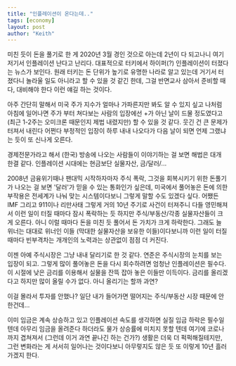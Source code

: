 ```yaml
---
title: "인플레이션이 온다는데.."
tags: [economy]
layout: post
author: "Keith"
---
```


미친 듯이 돈을 풀기로 한 게 2020년 3월 경인 것으로 아는데 2년이 다 되고나니 여기 저기서 인플레이션 난다고 난리다. 대표적으로 터키에서 하이퍼(?) 인플레이션이 터졌다는 뉴스가 보인다. 원래 터키는 돈 단위가 높기로 유명한 나라로 알고 있는데 거기서 터졌다니 놀라울 일도 아니라고 할 수 있을 것 같긴 한데, 그걸 반면교사 삼아서 준비할 때다, 대비해야 한다 이런 얘길 하는 것이다.

아주 간단히 말해서 미국 주가 지수가 얼마나 가파른지만 봐도 알 수 있지 싶고 나처럼 아침에 일어나면 주가 부터 쳐다보는 사람의 입장에선 +가 아닌 날이 드물 정도였다고 (최근 1-2주는 오미크론 때문인지 제법 내렸지만) 할 수 있을 것 같다. 웃긴 건 큰 문제가 터져서 내린다 어쩐다 부정적인 입장이 하루 내내 나오다가 다음 날이 되면 언제 그랬냐는 듯이 또 신나게 오른다.

경제전문가라고 해서 (한국) 방송에 나오는 사람들이 이야기하는 걸 보면 해법은 대개 한결 같다. 인플레이션 시대에는 현금보단 실물자산, 금/달러/...

2008년 금융위기때나 팬대믹 시작하자마자 주식 폭락, 그것을 회복시키기 위한 돈풀기가 나오는 걸 보면 '달러'가 믿을 수 있는 통화인가 싶은데, 미국에서 풀어놓은 돈에 의한 부작용은 전세계가 나눠 맞는 시스템이다보니 그렇게 말할 수도 있겠다 싶다. 어쨌든 IMF 그리고 911이나 리만사태 그렇게 거의 10년 주기로 사건이 터져주니 다들 영민해져서 이런 일이 터질 때마다 잠시 폭락하는 듯 하지만 주식/부동산/각종 실물자산들이 크게 오른다. 아니 이럴 때마다 돈을 미친 듯 풀어서 돈 가치가 크게 하락한다. 그래도 늘 위너는 대대로 위너인 이들 (막대한 실물자산을 보유한 이들)이다보니까 이런 일이 터질 때마다 빈부격차는 개개인의 노력과는 상관없이 점점 더 커진다. 

이젠 아예 주식시장은 그냥 내내 달리기로 한 것 같다. 연준은 주식시장의 눈치를 보는 입장이 되고. 그렇게 많이 풀어놓은 돈을 다시 회수하려면 엄청난 인플레이션은 필수다. 이 시절에 낮은 금리를 이용해서 실물을 잔뜩 잡아 놓은 이들만 이득이다. 금리를 올리겠다고 하지만 많이 올릴 수가 없다. 아니 올리기는 할까 과연?

이걸 몰라서 투자를 안했나? 일단 내가 들어가면 떨어지는 주식/부동산 시장 때문에 안한건데...

이미 임금은 계속 상승하고 있고 인플레이션 속도를 생각하면 실질 임금 하락은 필수일텐데 아무리 임금을 올려준다 하더라도 물가 상승률에 미치지 못할 텐데 여기에 코로나까지 겹쳐져서 (그런데 이거 과연 끝나긴 하는 건가?) 생활은 더욱 더 퍽퍽해질테지만, 그런 변화라는 게 서서히 일어나는 것이다보니 아무렇지도 않은 듯 또 이렇게 10년 흘러가겠지 한다.

